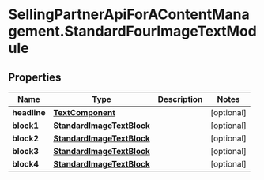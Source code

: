 # SellingPartnerApiForAContentManagement.StandardFourImageTextModule

## Properties
Name | Type | Description | Notes
------------ | ------------- | ------------- | -------------
**headline** | [**TextComponent**](TextComponent.md) |  | [optional] 
**block1** | [**StandardImageTextBlock**](StandardImageTextBlock.md) |  | [optional] 
**block2** | [**StandardImageTextBlock**](StandardImageTextBlock.md) |  | [optional] 
**block3** | [**StandardImageTextBlock**](StandardImageTextBlock.md) |  | [optional] 
**block4** | [**StandardImageTextBlock**](StandardImageTextBlock.md) |  | [optional] 


